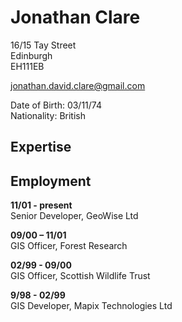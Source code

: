 # Jonathan Clare

16/15 Tay Street  
Edinburgh  
EH111EB

jonathan.david.clare@gmail.com

Date of Birth: 03/11/74  
Nationality: British

## Expertise

## Employment

**11/01 - present**   
Senior Developer, GeoWise Ltd  

**09/00 – 11/01**   
GIS Officer, Forest Research  

**02/99 - 09/00**   
GIS Officer, Scottish Wildlife Trust  

**9/98 - 02/99**   
GIS Developer, Mapix Technologies Ltd